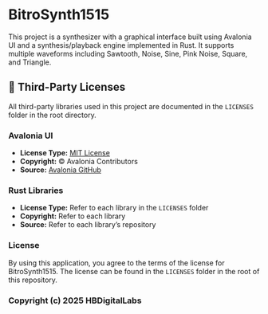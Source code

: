 # BitroSynth1515

This project is a synthesizer with a graphical interface built using Avalonia UI and a synthesis/playback engine implemented in Rust. It supports multiple waveforms including Sawtooth, Noise, Sine, Pink Noise, Square, and Triangle.

## 📜 Third-Party Licenses
All third-party libraries used in this project are documented in the `LICENSES` folder in the root directory.

### Avalonia UI
- **License Type:** [MIT License](./LICENSES/Avalonia.LICENSE.txt)
- **Copyright:** © Avalonia Contributors
- **Source:** [Avalonia GitHub](https://github.com/AvaloniaUI/Avalonia)

### Rust Libraries
- **License Type:** Refer to each library in the `LICENSES` folder
- **Copyright:** Refer to each library
- **Source:** Refer to each library’s repository

### License
By using this application, you agree to the terms of the license for BitroSynth1515.
The license can be found in the `LICENSES` folder in the root of this repository.

### Copyright (c) 2025 HBDigitalLabs
